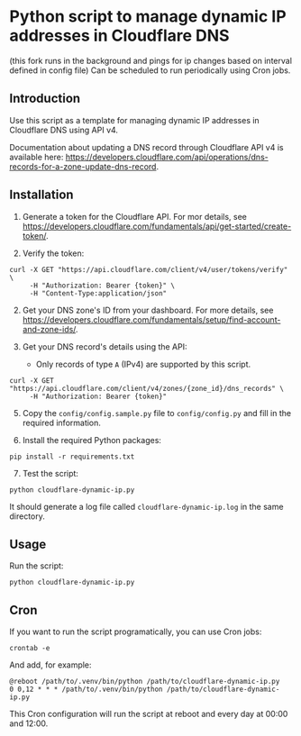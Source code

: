 # Python script to manage dynamic IP addresses in Cloudflare DNS
(this fork runs in the background and pings for ip changes based on interval defined in config file)
Can be scheduled to run periodically using Cron jobs.

## Introduction

Use this script as a template for managing dynamic IP addresses in Cloudflare DNS using API v4.

Documentation about updating a DNS record through Cloudflare API v4 is available here: https://developers.cloudflare.com/api/operations/dns-records-for-a-zone-update-dns-record.

## Installation

1. Generate a token for the Cloudflare API. For mor details, see https://developers.cloudflare.com/fundamentals/api/get-started/create-token/.

2. Verify the token:

```shell
curl -X GET "https://api.cloudflare.com/client/v4/user/tokens/verify" \
     -H "Authorization: Bearer {token}" \
     -H "Content-Type:application/json"
```

2. Get your DNS zone's ID from your dashboard. For more details, see https://developers.cloudflare.com/fundamentals/setup/find-account-and-zone-ids/.

3. Get your DNS record's details using the API:

    - Only records of type `A` (IPv4) are supported by this script.

```shell
curl -X GET "https://api.cloudflare.com/client/v4/zones/{zone_id}/dns_records" \
     -H "Authorization: Bearer {token}"
```

5. Copy the `config/config.sample.py` file to `config/config.py` and fill in the required information.

6. Install the required Python packages:

```shell
pip install -r requirements.txt
```

7. Test the script:

```shell
python cloudflare-dynamic-ip.py
```

It should generate a log file called `cloudflare-dynamic-ip.log` in the same directory.

## Usage

Run the script:

```shell
python cloudflare-dynamic-ip.py
```

## Cron

If you want to run the script programatically, you can use Cron jobs:

```shell
crontab -e
```

And add, for example:

```
@reboot /path/to/.venv/bin/python /path/to/cloudflare-dynamic-ip.py
0 0,12 * * * /path/to/.venv/bin/python /path/to/cloudflare-dynamic-ip.py
```

This Cron configuration will run the script at reboot and every day at 00:00 and 12:00.
